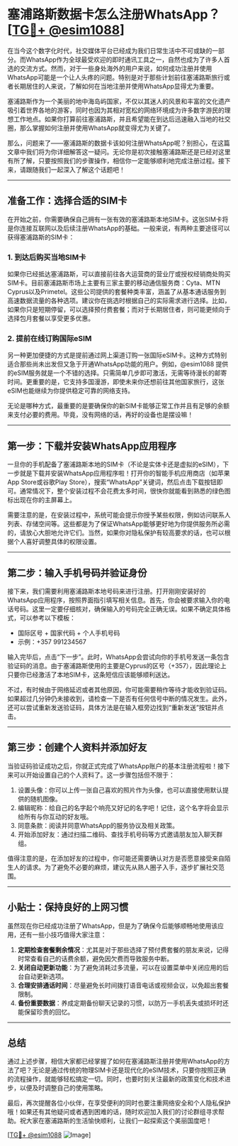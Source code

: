 # 塞浦路斯数据卡怎么注册WhatsApp？[[TG💪+ @esim1088](https://t.me/s/esim1088)]

在当今这个数字化时代，社交媒体平台已经成为我们日常生活中不可或缺的一部分。而WhatsApp作为全球最受欢迎的即时通讯工具之一，自然也成为了许多人首选的交流方式。然而，对于一些身处海外的用户来说，如何成功注册并使用WhatsApp可能是一个让人头疼的问题。特别是对于那些计划前往塞浦路斯旅行或者长期居住的人来说，了解如何在当地注册并使用WhatsApp显得尤为重要。

塞浦路斯作为一个美丽的地中海岛屿国家，不仅以其迷人的风景和丰富的文化遗产吸引着世界各地的游客，同时也因为其相对宽松的网络环境成为许多数字游民的理想工作地点。如果你打算前往塞浦路斯，并且希望能在到达后迅速融入当地的社交圈，那么掌握如何注册并使用WhatsApp就变得尤为关键了。

那么，问题来了——塞浦路斯的数据卡该如何注册WhatsApp呢？别担心，在这篇文章中我们将为你详细解答这一疑问。无论你是初次接触塞浦路斯还是已经对这里有所了解，只要按照我们的步骤操作，相信你一定能够顺利地完成注册过程。接下来，请跟随我们一起深入了解这个话题吧！

---

## 准备工作：选择合适的SIM卡

在开始之前，你需要确保自己拥有一张有效的塞浦路斯本地SIM卡。这张SIM卡将是你连接互联网以及后续注册WhatsApp的基础。一般来说，有两种主要途径可以获得塞浦路斯的SIM卡：

### 1. 到达后购买当地SIM卡
如果你已经抵达塞浦路斯，可以直接前往各大运营商的营业厅或授权经销商处购买SIM卡。目前塞浦路斯市场上主要有三家主要的移动通信服务商：Cyta、MTN Cyprus以及Primetel。这些公司提供的套餐种类丰富，涵盖了从基本通话服务到高速数据流量的各种选项。建议你在挑选时根据自己的实际需求进行选择。比如，如果你只是短期停留，可以选择预付费套餐；而对于长期居住者，则可能更倾向于选择包月套餐以享受更多优惠。

### 2. 提前在线订购国际eSIM
另一种更加便捷的方式是提前通过网上渠道订购一张国际eSIM卡。这种方式特别适合那些尚未出发但又急于开通WhatsApp功能的用户。例如，@esim1088 提供的eSIM服务就是一个不错的选择。只需简单几步即可激活，无需等待漫长的邮寄时间。更重要的是，它支持多国漫游，即使未来你还想前往其他国家旅行，这张eSIM也能继续为你提供稳定可靠的网络支持。

无论是哪种方式，最重要的是要确保你的新SIM卡能够正常工作并且有足够的余额来支付必要的费用。毕竟，没有网络的话，再好的设备也是摆设嘛！

---

## 第一步：下载并安装WhatsApp应用程序

一旦你的手机配备了塞浦路斯本地的SIM卡（不论是实体卡还是虚拟的eSIM），下一步就是下载并安装WhatsApp应用程序啦！打开你的智能手机应用商店（如苹果App Store或谷歌Play Store），搜索“WhatsApp”关键词，然后点击下载按钮即可。通常情况下，整个安装过程不会花费太多时间，很快你就能看到熟悉的绿色图标出现在你的主屏幕上。

需要注意的是，在安装过程中，系统可能会提示你授予某些权限，例如访问联系人列表、存储空间等。这些都是为了保证WhatsApp能够更好地为你提供服务所必需的，请放心大胆地允许它们。当然，如果你对隐私保护有较高要求的话，也可以根据个人喜好调整具体的权限设置。

---

## 第二步：输入手机号码并验证身份

接下来，我们需要利用塞浦路斯本地号码来进行注册。打开刚刚安装好的WhatsApp应用程序，按照界面指引填写相关信息。首先，你会被要求输入你的电话号码。这里一定要仔细核对，确保输入的号码完全正确无误。如果不确定具体格式，可以参考以下模板：

- 国际区号 + 国家代码 + 个人手机号码
- 示例：+357 991234567

输入完毕后，点击“下一步”。此时，WhatsApp会尝试向你的手机号发送一条包含验证码的消息。由于塞浦路斯使用的主要是Cyprus的区号（+357），因此理论上只要你已经激活了本地SIM卡，这条短信应该能够顺利送达。

不过，有时候由于网络延迟或者其他原因，你可能需要稍作等待才能收到验证码。如果超过几分钟仍未接收到，请检查一下是否有任何信号中断的情况发生。此外，还可以尝试重新发送验证码，具体方法是在输入框旁边找到“重新发送”按钮并点击。

---

## 第三步：创建个人资料并添加好友

当验证码验证成功之后，你就正式完成了WhatsApp账户的基本注册流程啦！接下来可以开始设置自己的个人资料了。这一步骤包括但不限于：

1. 设置头像：你可以上传一张自己喜欢的照片作为头像，也可以直接使用默认提供的随机图像。
2. 编辑昵称：给自己的名字起个响亮又好记的名字吧！记住，这个名字将会显示给所有与你互动的好友哦。
3. 同意条款：阅读并同意WhatsApp的服务协议及相关政策。
4. 开始添加好友：通过扫描二维码、查找手机号码等方式邀请朋友加入聊天群组。

值得注意的是，在添加好友的过程中，你可能还需要确认对方是否愿意接受来自陌生人的请求。为了避免不必要的麻烦，建议先从熟人圈子入手，逐步扩展社交范围。

---

## 小贴士：保持良好的上网习惯

虽然现在你已经成功注册了WhatsApp，但是为了确保今后能够顺畅地使用该应用，还有一些小技巧值得大家注意：

1. **定期检查套餐剩余情况**：尤其是对于那些选择了预付费套餐的朋友来说，记得时常查看自己的话费余额，避免因欠费而导致服务中断。
2. **关闭自动更新功能**：为了避免消耗过多流量，可以在设置菜单中关闭应用的后台自动更新选项。
3. **合理安排通话时间**：尽量避免长时间拨打语音电话或视频会议，以免超出套餐限制。
4. **备份重要数据**：养成定期备份聊天记录的习惯，以防万一手机丢失或损坏时还能保留珍贵的回忆。

---

## 总结

通过上述步骤，相信大家都已经掌握了如何在塞浦路斯注册并使用WhatsApp的方法了吧？无论是通过传统的物理SIM卡还是现代化的eSIM技术，只要你按照正确的流程操作，就能够轻松搞定一切。同时，也要时刻关注最新的政策变化和技术进步，以便及时调整自己的使用策略。

最后，再次提醒各位小伙伴，在享受便利的同时也要注重网络安全和个人隐私保护哦！如果还有其他疑问或者遇到困难的话，随时欢迎加入我们的讨论群组寻求帮助。祝大家在塞浦路斯的生活愉快顺利，让我们一起探索这个美丽国度吧！

[[TG💪+ @esim1088](https://t.me/s/esim1088) ![Image](https://i.postimg.cc/4NQfJmqS/Snipaste-2025-05-13-00-14-12.png)]